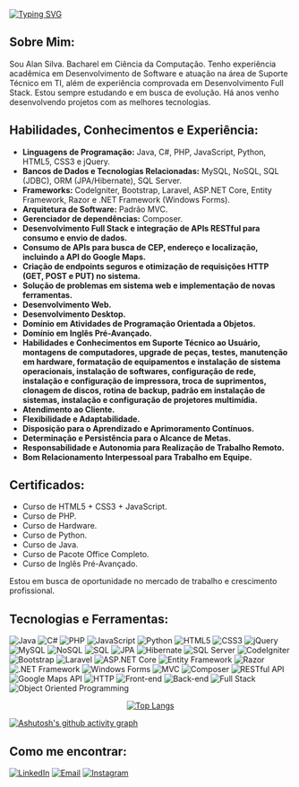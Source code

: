 <a href="https://www.linkedin.com/in/alan-martins-b83639316/" rel="nofollow">
    <img src="https://readme-typing-svg.demolab.com/?lines=Ol%C3%A1,+Bem-Vindo+ao+Meu+Perfil+do+GitHub!;Eu+sou+Alan+Silva,+um+Desenvolvedor+Full+Stack.&amp;center=true&amp;duration=3000&amp;pause=200&amp;color=03BB85&amp;width=1000&amp;height=50&amp;size=30&amp;font=Kanit" alt="Typing SVG" style="max-width: 100%;">
</a>

## Sobre Mim:

Sou Alan Silva.
Bacharel em Ciência da Computação.
Tenho experiência acadêmica em Desenvolvimento de Software e atuação na área de Suporte Técnico em TI, além de experiência comprovada em Desenvolvimento Full Stack. Estou sempre estudando e em busca de evolução. Há anos venho desenvolvendo projetos com as melhores tecnologias.

## Habilidades, Conhecimentos e Experiência:

- **Linguagens de Programação:** Java, C#, PHP, JavaScript, Python, HTML5, CSS3 e jQuery.
- **Bancos de Dados e Tecnologias Relacionadas:** MySQL, NoSQL, SQL (JDBC), ORM (JPA/Hibernate), SQL Server.
- **Frameworks:** Codelgniter, Bootstrap, Laravel, ASP.NET Core, Entity Framework, Razor e .NET Framework
(Windows Forms).
- **Arquitetura de Software:** Padrão MVC.
- **Gerenciador de dependências:** Composer.
- **Desenvolvimento Full Stack e integração de APIs RESTful para consumo e envio de dados.**
- **Consumo de APIs para busca de CEP, endereço e localização, incluindo a API do Google Maps.**
- **Criação de endpoints seguros e otimização de requisições HTTP (GET, POST e PUT) no sistema.**
- **Solução de problemas em sistema web e implementação de novas ferramentas.**
- **Desenvolvimento Web.**
- **Desenvolvimento Desktop.**
- **Domínio em Atividades de Programação Orientada a Objetos.**
- **Domínio em Inglês Pré-Avançado.**
- **Habilidades e Conhecimentos em Suporte Técnico ao Usuário, montagens de computadores, upgrade de
peças, testes, manutenção em hardware, formatação de equipamentos e instalação de sistema
operacionais, instalação de softwares, configuração de rede, instalação e configuração de impressora,
troca de suprimentos, clonagem de discos, rotina de backup, padrão em instalação de sistemas, instalação
e configuração de projetores multimídia.**
- **Atendimento ao Cliente.**
- **Flexibilidade e Adaptabilidade.**
- **Disposição para o Aprendizado e Aprimoramento Contínuos.**
- **Determinação e Persistência para o Alcance de Metas.**
- **Responsabilidade e Autonomia para Realização de Trabalho Remoto.**
- **Bom Relacionamento Interpessoal para Trabalho em Equipe.**

## Certificados:

- Curso de HTML5 + CSS3 + JavaScript.
- Curso de PHP.
- Curso de Hardware.
- Curso de Python.
- Curso de Java.
- Curso de Pacote Office Completo.
- Curso de Inglês Pré-Avançado.

Estou em busca de oportunidade no mercado de trabalho e crescimento profissional.

## Tecnologias e Ferramentas:

![Java](https://img.shields.io/badge/Java-ED8B00?style=for-the-badge&logo=java&logoColor=white)
![C#](https://img.shields.io/badge/C%23-239120?style=for-the-badge&logo=c-sharp&logoColor=white)
![PHP](https://img.shields.io/badge/PHP-777BB4?style=for-the-badge&logo=php&logoColor=white)
![JavaScript](https://img.shields.io/badge/JavaScript-F7DF1E?style=for-the-badge&logo=javascript&logoColor=black)
![Python](https://img.shields.io/badge/Python-3776AB?style=for-the-badge&logo=python&logoColor=white)
![HTML5](https://img.shields.io/badge/HTML5-E34F26?style=for-the-badge&logo=html5&logoColor=white)
![CSS3](https://img.shields.io/badge/CSS3-1572B6?style=for-the-badge&logo=css3&logoColor=white)
![jQuery](https://img.shields.io/badge/jQuery-0769AD?style=for-the-badge&logo=jquery&logoColor=white)
![MySQL](https://img.shields.io/badge/MySQL-00000F?style=for-the-badge&logo=mysql&logoColor=white)
![NoSQL](https://img.shields.io/badge/NoSQL-4A8B9D?style=for-the-badge&logo=mongodb&logoColor=white)
![SQL](https://img.shields.io/badge/SQL-4479A1?style=for-the-badge&logo=postgresql&logoColor=white)
![JPA](https://img.shields.io/badge/JPA-007396?style=for-the-badge&logo=java&logoColor=white)
![Hibernate](https://img.shields.io/badge/Hibernate-59666C?style=for-the-badge&logo=hibernate&logoColor=white)
![SQL Server](https://img.shields.io/badge/SQL%20Server-CC2927?style=for-the-badge&logo=microsoft-sql-server&logoColor=white)
![CodeIgniter](https://img.shields.io/badge/CodeIgniter-EF4223?style=for-the-badge&logo=codeigniter&logoColor=white)
![Bootstrap](https://img.shields.io/badge/Bootstrap-563D7C?style=for-the-badge&logo=bootstrap&logoColor=white)
![Laravel](https://img.shields.io/badge/Laravel-FF2D20?style=for-the-badge&logo=laravel&logoColor=white)
![ASP.NET Core](https://img.shields.io/badge/ASP.NET%20Core-512BD4?style=for-the-badge&logo=dotnet&logoColor=white)
![Entity Framework](https://img.shields.io/badge/Entity%20Framework-512BD4?style=for-the-badge&logo=dotnet&logoColor=white)
![Razor](https://img.shields.io/badge/Razor-512BD4?style=for-the-badge&logo=dotnet&logoColor=white)
![.NET Framework](https://img.shields.io/badge/.NET%20Framework-512BD4?style=for-the-badge&logo=dotnet&logoColor=white)
![Windows Forms](https://img.shields.io/badge/Windows%20Forms-0078D4?style=for-the-badge&logo=microsoft&logoColor=white)
![MVC](https://img.shields.io/badge/MVC-4479A1?style=for-the-badge&logo=dot-net&logoColor=white)
![Composer](https://img.shields.io/badge/Composer-885630?style=for-the-badge&logo=composer&logoColor=white)
![RESTful API](https://img.shields.io/badge/RESTful%20API-007ACC?style=for-the-badge&logo=rest&logoColor=white)
![Google Maps API](https://img.shields.io/badge/Google%20Maps%20API-4285F4?style=for-the-badge&logo=googlemaps&logoColor=white)
![HTTP](https://img.shields.io/badge/HTTP-005C8C?style=for-the-badge&logo=httpie&logoColor=white)
![Front-end](https://img.shields.io/badge/Front--end-316192?style=for-the-badge&logo=html5&logoColor=white)
![Back-end](https://img.shields.io/badge/Back--end-424242?style=for-the-badge&logo=nodejs&logoColor=white)
![Full Stack](https://img.shields.io/badge/Full%20Stack-2B8A3F?style=for-the-badge&logo=react&logoColor=white)
![Object Oriented Programming](https://img.shields.io/badge/OOP-F7DF1E?style=for-the-badge&logo=java&logoColor=black)

<div align="center" dir="auto">
    <a target="_blank" rel="noopener noreferrer nofollow" href="https://github.com/AlanSilva666">
        <img src="https://github-readme-stats.vercel.app/api/top-langs/?username=AlanSilva666&amp;text_color=FFFFFF&amp;title_color=FFFFFF&amp;hide_border=true&amp;layout=pie&amp;bg_color=0d1117&amp;custom_title=Linguagens%20mais%20usadas" alt="Top Langs" style="max-width: 100%;">
    </a>
</div>

[![Ashutosh's github activity graph](https://github-readme-activity-graph.vercel.app/graph?username=AlanSilva666&custom_title=Histórico%20de%20Commits&bg_color=0d1117&color=FFFFFF&line=FFFFFF&point=00FF00&hide_border=true)](https://github.com/AlanSilva666/github-readme-activity-graph)

## Como me encontrar:

<p align="left">
  <a href="https://www.linkedin.com/in/alan-martins-b83639316/" rel="nofollow"><img src="https://img.shields.io/badge/LinkedIn-0077B5?style=for-the-badge&logo=linkedin&logoColor=white" alt="LinkedIn"></a>
  <a href="mailto:alan_alfenas2010@live.com"><img src="https://camo.githubusercontent.com/f7127b0e4bc56188991270f875d7602019213ce6dd1ccaf783760844b1e44a41/68747470733a2f2f696d672e736869656c64732e696f2f62616467652f4d6963726f736f66745f4f75746c6f6f6b2d3030373844343f7374796c653d666f722d7468652d6261646765266c6f676f3d6d6963726f736f66742d6f75746c6f6f6b266c6f676f436f6c6f723d7768697465" alt="Email" data-canonical-src="https://img.shields.io/badge/Microsoft_Outlook-0078D4?style=for-the-badge&amp;logo=microsoft-outlook&amp;logoColor=white" style="max-width: 100%;"></a>
  <a href="https://www.instagram.com/alan_martins0/" rel="nofollow"><img src="https://img.shields.io/badge/Instagram-E4405F?style=for-the-badge&logo=instagram&logoColor=white" alt="Instagram"></a>
</p>
